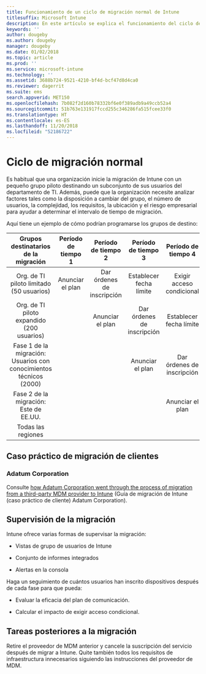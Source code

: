 ```yaml
---
title: Funcionamiento de un ciclo de migración normal de Intune
titlesuffix: Microsoft Intune
description: En este artículo se explica el funcionamiento del ciclo de migración de Microsoft Intune y se ofrecen ejemplos de cómo puede controlar los ciclos de migración.
keywords: ''
author: dougeby
ms.author: dougeby
manager: dougeby
ms.date: 01/02/2018
ms.topic: article
ms.prod: ''
ms.service: microsoft-intune
ms.technology: ''
ms.assetid: 3688b724-9521-4210-bf4d-bcf47d8d4ca0
ms.reviewer: dagerrit
ms.suite: ems
search.appverid: MET150
ms.openlocfilehash: 7b082f2d160b78332bf6e0f389adb9a49ccb52a4
ms.sourcegitcommit: 51b763e131917fccd255c346286fa515fcee33f0
ms.translationtype: HT
ms.contentlocale: es-ES
ms.lasthandoff: 11/20/2018
ms.locfileid: "52186722"
---
```

# <a name="typical-migration-cycle"></a>Ciclo de migración normal

Es habitual que una organización inicie la migración de Intune con un pequeño grupo piloto destinando un subconjunto de sus usuarios del departamento de TI. Además, puede que la organización necesite analizar factores tales como la disposición a cambiar del grupo, el número de usuarios, la complejidad, los requisitos, la ubicación y el riesgo empresarial para ayudar a determinar el intervalo de tiempo de migración.

Aquí tiene un ejemplo de cómo podrían programarse los grupos de destino:

  | **Grupos destinatarios de la migración** | **Período de tiempo 1** | **Período de tiempo 2** | **Período de tiempo 3** | **Período de tiempo 4** | **...**
|:---:|:---:|:---:|:---:|:---:|:---:|
| Org. de TI piloto limitado (50 usuarios) | Anunciar el plan | Dar órdenes de inscripción | Establecer fecha límite | Exigir acceso condicional |  |                                                        
| Org. de TI piloto expandido (200 usuarios) |  | Anunciar el plan | Dar órdenes de inscripción | Establecer fecha límite | Exigir acceso condicional |
| Fase 1 de la migración: Usuarios con conocimientos técnicos (2000) |  |  | Anunciar el plan | Dar órdenes de inscripción | Establecer fecha límite |
| Fase 2 de la migración: Este de EE.UU. |  |  |  | Anunciar el plan | Dar órdenes de inscripción |
| Todas las regiones |  |  |  |  | Anunciar el plan |

## <a name="customer-migration-case-study"></a>Caso práctico de migración de clientes

### <a name="adatum-corporation"></a>Adatum Corporation

Consulte [how Adatum Corporation went through the process of migration from a third-party MDM provider to Intune](https://gallery.technet.microsoft.com/Intune-migration-guide-893a95e3?redir=0) (Guía de migración de Intune (caso práctico de cliente) Adatum Corporation).

## <a name="monitoring-migration"></a>Supervisión de la migración

Intune ofrece varias formas de supervisar la migración:

* Vistas de grupo de usuarios de Intune

* Conjunto de informes integrados

* Alertas en la consola

Haga un seguimiento de cuántos usuarios han inscrito dispositivos después de cada fase para que pueda:

-   Evaluar la eficacia del plan de comunicación.

-   Calcular el impacto de exigir acceso condicional.


## <a name="post-migration"></a>Tareas posteriores a la migración

Retire el proveedor de MDM anterior y cancele la suscripción del servicio después de migrar a Intune. Quite también todos los requisitos de infraestructura innecesarios siguiendo las instrucciones del proveedor de MDM.
